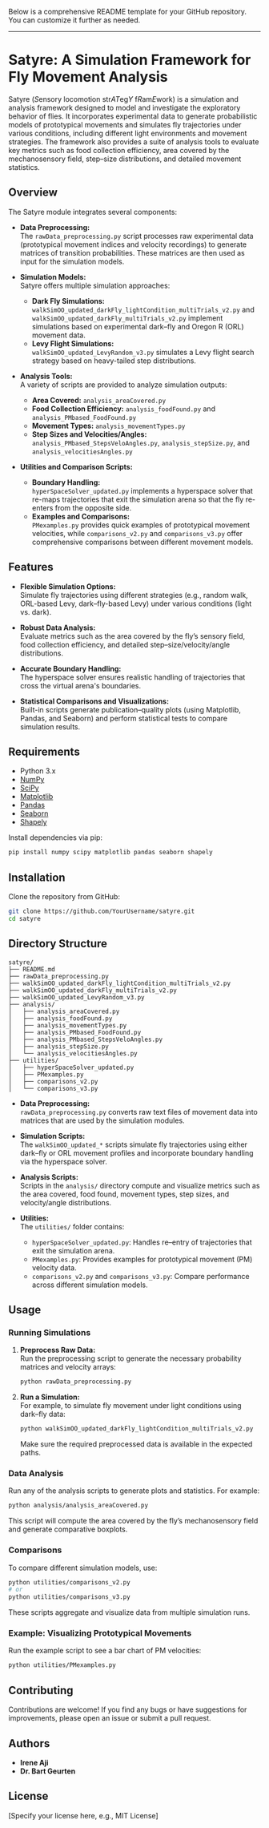 Below is a comprehensive README template for your GitHub repository. You can customize it further as needed.

---

# Satyre: A Simulation Framework for Fly Movement Analysis

Satyre (*S*ensory locomotion str*AT*eg*Y* f*R*am*E*work) is a simulation and analysis framework designed to model and investigate the exploratory behavior of flies. It incorporates experimental data to generate probabilistic models of prototypical movements and simulates fly trajectories under various conditions, including different light environments and movement strategies. The framework also provides a suite of analysis tools to evaluate key metrics such as food collection efficiency, area covered by the mechanosensory field, step–size distributions, and detailed movement statistics.

## Overview

The Satyre module integrates several components:

- **Data Preprocessing:**  
  The `rawData_preprocessing.py` script processes raw experimental data (prototypical movement indices and velocity recordings) to generate matrices of transition probabilities. These matrices are then used as input for the simulation models.

- **Simulation Models:**  
  Satyre offers multiple simulation approaches:
  - **Dark Fly Simulations:**  
    `walkSimOO_updated_darkFly_lightCondition_multiTrials_v2.py` and  
    `walkSimOO_updated_darkFly_multiTrials_v2.py` implement simulations based on experimental dark–fly and Oregon R (ORL) movement data.
  - **Levy Flight Simulations:**  
    `walkSimOO_updated_LevyRandom_v3.py` simulates a Levy flight search strategy based on heavy-tailed step distributions.

- **Analysis Tools:**  
  A variety of scripts are provided to analyze simulation outputs:
  - **Area Covered:** `analysis_areaCovered.py`
  - **Food Collection Efficiency:** `analysis_foodFound.py` and `analysis_PMbased_FoodFound.py`
  - **Movement Types:** `analysis_movementTypes.py`
  - **Step Sizes and Velocities/Angles:** `analysis_PMbased_StepsVeloAngles.py`, `analysis_stepSize.py`, and `analysis_velocitiesAngles.py`

- **Utilities and Comparison Scripts:**  
  - **Boundary Handling:**  
    `hyperSpaceSolver_updated.py` implements a hyperspace solver that re-maps trajectories that exit the simulation arena so that the fly re-enters from the opposite side.
  - **Examples and Comparisons:**  
    `PMexamples.py` provides quick examples of prototypical movement velocities, while `comparisons_v2.py` and `comparisons_v3.py` offer comprehensive comparisons between different movement models.

## Features

- **Flexible Simulation Options:**  
  Simulate fly trajectories using different strategies (e.g., random walk, ORL-based Levy, dark–fly-based Levy) under various conditions (light vs. dark).
  
- **Robust Data Analysis:**  
  Evaluate metrics such as the area covered by the fly’s sensory field, food collection efficiency, and detailed step–size/velocity/angle distributions.
  
- **Accurate Boundary Handling:**  
  The hyperspace solver ensures realistic handling of trajectories that cross the virtual arena's boundaries.
  
- **Statistical Comparisons and Visualizations:**  
  Built-in scripts generate publication–quality plots (using Matplotlib, Pandas, and Seaborn) and perform statistical tests to compare simulation results.

## Requirements

- Python 3.x
- [NumPy](https://numpy.org/)
- [SciPy](https://www.scipy.org/)
- [Matplotlib](https://matplotlib.org/)
- [Pandas](https://pandas.pydata.org/)
- [Seaborn](https://seaborn.pydata.org/)
- [Shapely](https://pypi.org/project/Shapely/)

Install dependencies via pip:

```bash
pip install numpy scipy matplotlib pandas seaborn shapely
```

## Installation

Clone the repository from GitHub:

```bash
git clone https://github.com/YourUsername/satyre.git
cd satyre
```

## Directory Structure

```
satyre/
├── README.md
├── rawData_preprocessing.py
├── walkSimOO_updated_darkFly_lightCondition_multiTrials_v2.py
├── walkSimOO_updated_darkFly_multiTrials_v2.py
├── walkSimOO_updated_LevyRandom_v3.py
├── analysis/
│   ├── analysis_areaCovered.py
│   ├── analysis_foodFound.py
│   ├── analysis_movementTypes.py
│   ├── analysis_PMbased_FoodFound.py
│   ├── analysis_PMbased_StepsVeloAngles.py
│   ├── analysis_stepSize.py
│   └── analysis_velocitiesAngles.py
├── utilities/
│   ├── hyperSpaceSolver_updated.py
│   ├── PMexamples.py
│   ├── comparisons_v2.py
│   └── comparisons_v3.py
```

- **Data Preprocessing:**  
  `rawData_preprocessing.py` converts raw text files of movement data into matrices that are used by the simulation modules.

- **Simulation Scripts:**  
  The `walkSimOO_updated_*` scripts simulate fly trajectories using either dark–fly or ORL movement profiles and incorporate boundary handling via the hyperspace solver.

- **Analysis Scripts:**  
  Scripts in the `analysis/` directory compute and visualize metrics such as the area covered, food found, movement types, step sizes, and velocity/angle distributions.

- **Utilities:**  
  The `utilities/` folder contains:
  - `hyperSpaceSolver_updated.py`: Handles re–entry of trajectories that exit the simulation arena.
  - `PMexamples.py`: Provides examples for prototypical movement (PM) velocity data.
  - `comparisons_v2.py` and `comparisons_v3.py`: Compare performance across different simulation models.

## Usage

### Running Simulations

1. **Preprocess Raw Data:**  
   Run the preprocessing script to generate the necessary probability matrices and velocity arrays:
   ```bash
   python rawData_preprocessing.py
   ```

2. **Run a Simulation:**  
   For example, to simulate fly movement under light conditions using dark–fly data:
   ```bash
   python walkSimOO_updated_darkFly_lightCondition_multiTrials_v2.py
   ```
   Make sure the required preprocessed data is available in the expected paths.

### Data Analysis

Run any of the analysis scripts to generate plots and statistics. For example:
```bash
python analysis/analysis_areaCovered.py
```
This script will compute the area covered by the fly’s mechanosensory field and generate comparative boxplots.

### Comparisons

To compare different simulation models, use:
```bash
python utilities/comparisons_v2.py
# or
python utilities/comparisons_v3.py
```
These scripts aggregate and visualize data from multiple simulation runs.

### Example: Visualizing Prototypical Movements

Run the example script to see a bar chart of PM velocities:
```bash
python utilities/PMexamples.py
```

## Contributing

Contributions are welcome! If you find any bugs or have suggestions for improvements, please open an issue or submit a pull request.

## Authors

- **Irene Aji**
- **Dr. Bart Geurten**

## License

[Specify your license here, e.g., MIT License]

